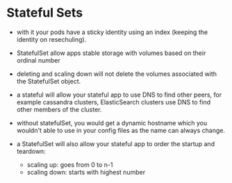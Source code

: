 # Stateful Sets

- with it your pods have a sticky identity using an index (keeping the identity on resechuling).

- StatefulSet allow apps stable storage with volumes based on their ordinal number

- deleting and scaling down will not delete the volumes associated with the StatefulSet object.

- a stateful will allow your stateful app to use DNS to find other peers, for example cassandra clusters, ElasticSearch clusters use DNS to find other members of the cluster.

- without statefulSet, you would get a dynamic hostname which you wouldn't able to use in your config files as the name can always change.

- a StatefulSet will also allow your stateful app to order the startup and teardown:
  - scaling up: goes from 0 to n-1
  - scaling down: starts with highest number
